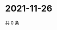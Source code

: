 # 2021-11-26

共 0 条

<!-- BEGIN WEIBO -->
<!-- 最后更新时间 Fri Nov 26 2021 10:23:53 GMT+0800 (China Standard Time) -->

<!-- END WEIBO -->
